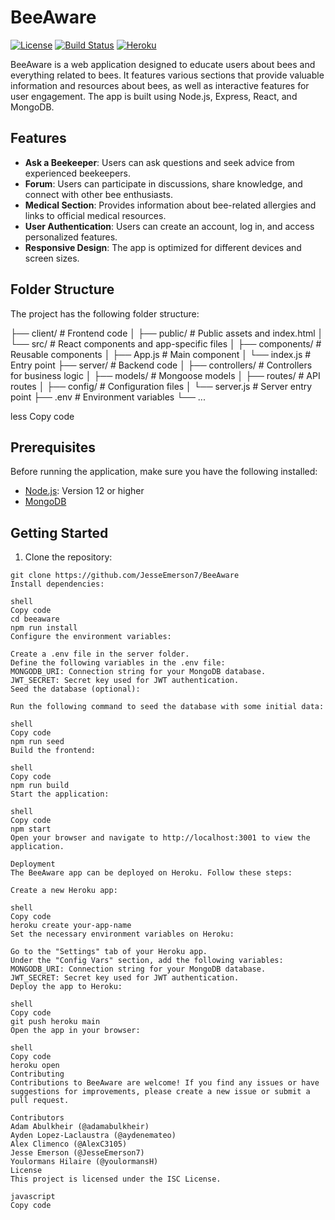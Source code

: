# BeeAware

[![License](https://img.shields.io/badge/License-ISC-blue.svg)](https://opensource.org/licenses/ISC)
[![Build Status](https://travis-ci.com/your-username/beeaware.svg?branch=main)](https://travis-ci.com/your-username/beeaware)
[![Heroku](https://heroku-badge.herokuapp.com/?app=your-app-name)](https://your-app-name.herokuapp.com)

BeeAware is a web application designed to educate users about bees and everything related to bees. It features various sections that provide valuable information and resources about bees, as well as interactive features for user engagement. The app is built using Node.js, Express, React, and MongoDB.

## Features

- **Ask a Beekeeper**: Users can ask questions and seek advice from experienced beekeepers.
- **Forum**: Users can participate in discussions, share knowledge, and connect with other bee enthusiasts.
- **Medical Section**: Provides information about bee-related allergies and links to official medical resources.
- **User Authentication**: Users can create an account, log in, and access personalized features.
- **Responsive Design**: The app is optimized for different devices and screen sizes.

## Folder Structure

The project has the following folder structure:

├── client/ # Frontend code
│ ├── public/ # Public assets and index.html
│ └── src/ # React components and app-specific files
│ ├── components/ # Reusable components
│ ├── App.js # Main component
│ └── index.js # Entry point
├── server/ # Backend code
│ ├── controllers/ # Controllers for business logic
│ ├── models/ # Mongoose models
│ ├── routes/ # API routes
│ ├── config/ # Configuration files
│ └── server.js # Server entry point
├── .env # Environment variables
└── ...

less
Copy code

## Prerequisites

Before running the application, make sure you have the following installed:

- [Node.js](https://nodejs.org): Version 12 or higher
- [MongoDB](https://www.mongodb.com)

## Getting Started

1. Clone the repository:

```shell
git clone https://github.com/JesseEmerson7/BeeAware
Install dependencies:

shell
Copy code
cd beeaware
npm run install
Configure the environment variables:

Create a .env file in the server folder.
Define the following variables in the .env file:
MONGODB_URI: Connection string for your MongoDB database.
JWT_SECRET: Secret key used for JWT authentication.
Seed the database (optional):

Run the following command to seed the database with some initial data:

shell
Copy code
npm run seed
Build the frontend:

shell
Copy code
npm run build
Start the application:

shell
Copy code
npm start
Open your browser and navigate to http://localhost:3001 to view the application.

Deployment
The BeeAware app can be deployed on Heroku. Follow these steps:

Create a new Heroku app:

shell
Copy code
heroku create your-app-name
Set the necessary environment variables on Heroku:

Go to the "Settings" tab of your Heroku app.
Under the "Config Vars" section, add the following variables:
MONGODB_URI: Connection string for your MongoDB database.
JWT_SECRET: Secret key used for JWT authentication.
Deploy the app to Heroku:

shell
Copy code
git push heroku main
Open the app in your browser:

shell
Copy code
heroku open
Contributing
Contributions to BeeAware are welcome! If you find any issues or have suggestions for improvements, please create a new issue or submit a pull request.

Contributors
Adam Abulkheir (@adamabulkheir)
Ayden Lopez-Laclaustra (@aydenemateo)
Alex Climenco (@AlexC3105)
Jesse Emerson (@JesseEmerson7)
Youlormans Hilaire (@youlormansH)
License
This project is licensed under the ISC License.

javascript
Copy code
```
